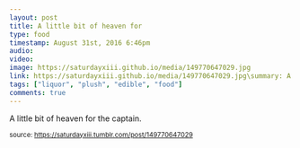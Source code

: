 ```yaml
---
layout: post
title: A little bit of heaven for
type: food
timestamp: August 31st, 2016 6:46pm
audio: 
video: 
image: https://saturdayxiii.github.io/media/149770647029.jpg
link: https://saturdayxiii.github.io/media/149770647029.jpg\summary: A little bit of heaven for the captain.
tags: ["liquor", "plush", "edible", "food"]
comments: true
---
```


A little bit of heaven for the captain.
 
  
<small>source: https://saturdayxiii.tumblr.com/post/149770647029</small>